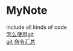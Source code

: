 # MyNote
include all kinds of code  
[怎么使用git](/HowtoUsegit)  
[git 命令汇总](http://blog.csdn.net/ithomer/article/details/7529022)

